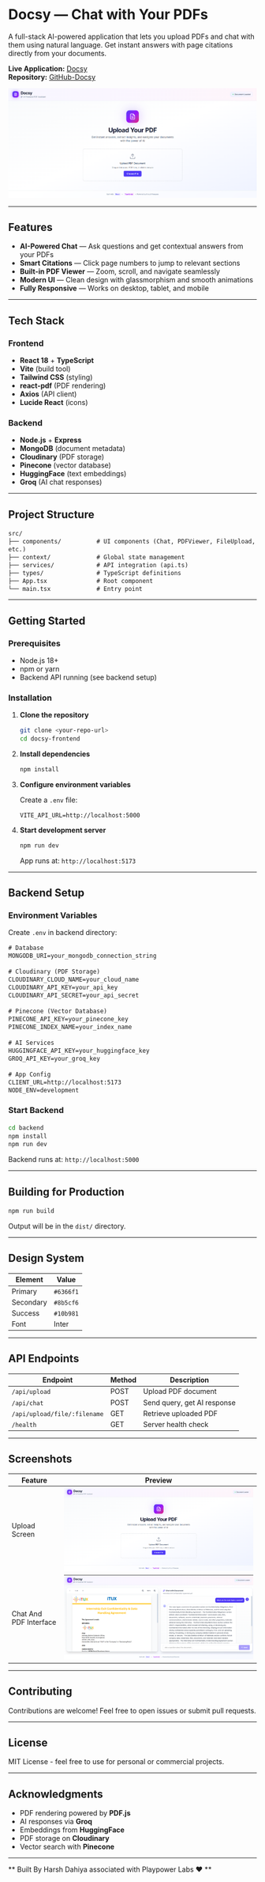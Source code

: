 # Docsy — Chat with Your PDFs

A full-stack AI-powered application that lets you upload PDFs and chat with them using natural language. Get instant answers with page citations directly from your documents.

**Live Application:** [Docsy](https://docsy-122m.onrender.com)  
**Repository:** [GitHub-Docsy](https://github.com/believeharsh/Docsy)

![Docsy Banner](./assets/screenshots/Landing_upload_screen_docsy.png)

---

## Features

- **AI-Powered Chat** — Ask questions and get contextual answers from your PDFs
- **Smart Citations** — Click page numbers to jump to relevant sections
- **Built-in PDF Viewer** — Zoom, scroll, and navigate seamlessly
- **Modern UI** — Clean design with glassmorphism and smooth animations
- **Fully Responsive** — Works on desktop, tablet, and mobile

---

## Tech Stack

### Frontend

- **React 18** + **TypeScript**
- **Vite** (build tool)
- **Tailwind CSS** (styling)
- **react-pdf** (PDF rendering)
- **Axios** (API client)
- **Lucide React** (icons)

### Backend

- **Node.js** + **Express**
- **MongoDB** (document metadata)
- **Cloudinary** (PDF storage)
- **Pinecone** (vector database)
- **HuggingFace** (text embeddings)
- **Groq** (AI chat responses)

---

## Project Structure

```
src/
├── components/          # UI components (Chat, PDFViewer, FileUpload, etc.)
├── context/             # Global state management
├── services/            # API integration (api.ts)
├── types/               # TypeScript definitions
├── App.tsx              # Root component
└── main.tsx             # Entry point
```

---

## Getting Started

### Prerequisites

- Node.js 18+
- npm or yarn
- Backend API running (see backend setup)

### Installation

1. **Clone the repository**

   ```bash
   git clone <your-repo-url>
   cd docsy-frontend
   ```

2. **Install dependencies**

   ```bash
   npm install
   ```

3. **Configure environment variables**

   Create a `.env` file:

   ```env
   VITE_API_URL=http://localhost:5000
   ```

4. **Start development server**

   ```bash
   npm run dev
   ```

   App runs at: `http://localhost:5173`

---

## Backend Setup

### Environment Variables

Create `.env` in backend directory:

```env
# Database
MONGODB_URI=your_mongodb_connection_string

# Cloudinary (PDF Storage)
CLOUDINARY_CLOUD_NAME=your_cloud_name
CLOUDINARY_API_KEY=your_api_key
CLOUDINARY_API_SECRET=your_api_secret

# Pinecone (Vector Database)
PINECONE_API_KEY=your_pinecone_key
PINECONE_INDEX_NAME=your_index_name

# AI Services
HUGGINGFACE_API_KEY=your_huggingface_key
GROQ_API_KEY=your_groq_key

# App Config
CLIENT_URL=http://localhost:5173
NODE_ENV=development
```

### Start Backend

```bash
cd backend
npm install
npm run dev
```

Backend runs at: `http://localhost:5000`

---

## Building for Production

```bash
npm run build
```

Output will be in the `dist/` directory.

---

## Design System

| Element   | Value     |
| --------- | --------- |
| Primary   | `#6366f1` |
| Secondary | `#8b5cf6` |
| Success   | `#10b981` |
| Font      | Inter     |

---

## API Endpoints

| Endpoint                     | Method | Description                 |
| ---------------------------- | ------ | --------------------------- |
| `/api/upload`                | POST   | Upload PDF document         |
| `/api/chat`                  | POST   | Send query, get AI response |
| `/api/upload/file/:filename` | GET    | Retrieve uploaded PDF       |
| `/health`                    | GET    | Server health check         |

---

## Screenshots

| Feature                | Preview                                                         |
| ---------------------- | --------------------------------------------------------------- |
| Upload Screen          | ![Upload](./assets/screenshots/Landing_upload_screen_docsy.png) |
| Chat And PDF Interface | ![Chat](./assets//screenshots/ChatPDF_screen_docsy.png)         |

---

## Contributing

Contributions are welcome! Feel free to open issues or submit pull requests.

---

## License

MIT License - feel free to use for personal or commercial projects.

---

## Acknowledgments

- PDF rendering powered by **PDF.js**
- AI responses via **Groq**
- Embeddings from **HuggingFace**
- PDF storage on **Cloudinary**
- Vector search with **Pinecone**

---

** Built By Harsh Dahiya associated with Playpower Labs ❤️ **
